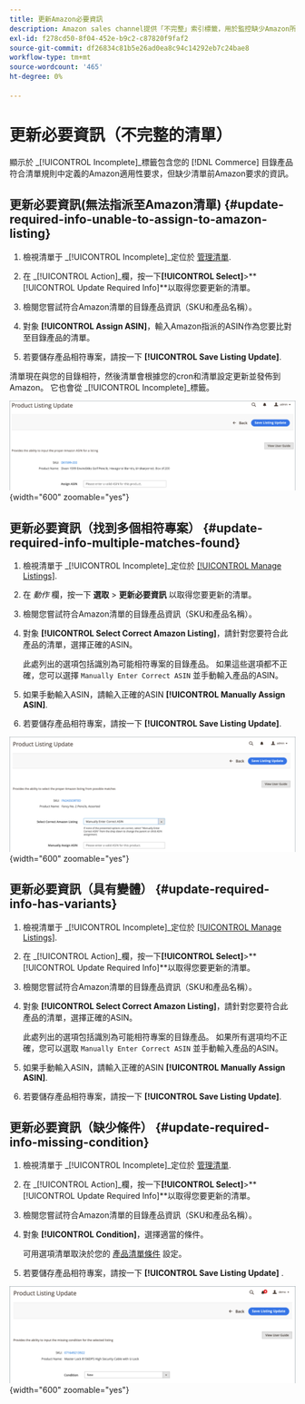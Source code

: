 ```yaml
---
title: 更新Amazon必要資訊
description: Amazon sales channel提供「不完整」索引標籤，用於監控缺少Amazon所需資訊的Commerce目錄產品。
exl-id: f278cd50-8f04-452e-b9c2-c87820f9faf2
source-git-commit: df26834c81b5e26ad0ea8c94c14292eb7c24bae8
workflow-type: tm+mt
source-wordcount: '465'
ht-degree: 0%

---
```


# 更新必要資訊（不完整的清單）

顯示於 _[!UICONTROL Incomplete]_標籤包含您的 [!DNL Commerce] 目錄產品符合清單規則中定義的Amazon適用性要求，但缺少清單前Amazon要求的資訊。

## 更新必要資訊(無法指派至Amazon清單) {#update-required-info-unable-to-assign-to-amazon-listing}

1. 檢視清單于 _[!UICONTROL Incomplete]_定位於 [管理清單](./managing-product-listings.md).

1. 在 _[!UICONTROL Action]_欄，按一下&#x200B;**[!UICONTROL Select]**>**[!UICONTROL Update Required Info]**以取得您要更新的清單。

1. 檢閱您嘗試符合Amazon清單的目錄產品資訊（SKU和產品名稱）。

1. 對象 **[!UICONTROL Assign ASIN]**，輸入Amazon指派的ASIN作為您要比對至目錄產品的清單。

1. 若要儲存產品相符專案，請按一下 **[!UICONTROL Save Listing Update]**.

清單現在與您的目錄相符，然後清單會根據您的cron和清單設定更新並發佈到Amazon。 它也會從 _[!UICONTROL Incomplete]_標籤。

![手動指定ASIN以排除清單相符專案](assets/amazon-listing-update-assign-asin.png){width="600" zoomable="yes"}

## 更新必要資訊（找到多個相符專案） {#update-required-info-multiple-matches-found}

1. 檢視清單于 _[!UICONTROL Incomplete]_定位於 [[!UICONTROL Manage Listings]](./managing-product-listings.md).

1. 在 _動作_ 欄，按一下 **選取** > **更新必要資訊** 以取得您要更新的清單。

1. 檢閱您嘗試符合Amazon清單的目錄產品資訊（SKU和產品名稱）。

1. 對象 **[!UICONTROL Select Correct Amazon Listing]**，請針對您要符合此產品的清單，選擇正確的ASIN。

   此處列出的選項包括識別為可能相符專案的目錄產品。 如果這些選項都不正確，您可以選擇 `Manually Enter Correct ASIN` 並手動輸入產品的ASIN。

1. 如果手動輸入ASIN，請輸入正確的ASIN **[!UICONTROL Manually Assign ASIN]**.

1. 若要儲存產品相符專案，請按一下 **[!UICONTROL Save Listing Update]**.

![從多個可能的相符專案手動選取ASIN](assets/amazon-listing-update-multiple-matches.png){width="600" zoomable="yes"}

## 更新必要資訊（具有變體） {#update-required-info-has-variants}

1. 檢視清單于 _[!UICONTROL Incomplete]_定位於 [[!UICONTROL Manage Listings]](./managing-product-listings.md).

1. 在 _[!UICONTROL Action]_欄，按一下&#x200B;**[!UICONTROL Select]**>**[!UICONTROL Update Required Info]**以取得您要更新的清單。

1. 檢閱您嘗試符合Amazon清單的目錄產品資訊（SKU和產品名稱）。

1. 對象 **[!UICONTROL Select Correct Amazon Listing]**，請針對您要符合此產品的清單，選擇正確的ASIN。

   此處列出的選項包括識別為可能相符專案的目錄產品。 如果所有選項均不正確，您可以選取 `Manually Enter Correct ASIN` 並手動輸入產品的ASIN。

1. 如果手動輸入ASIN，請輸入正確的ASIN **[!UICONTROL Manually Assign ASIN]**.

1. 若要儲存產品相符專案，請按一下 **[!UICONTROL Save Listing Update]**.

## 更新必要資訊（缺少條件） {#update-required-info-missing-condition}

1. 檢視清單于 _[!UICONTROL Incomplete]_定位於 [管理清單](./managing-product-listings.md).

1. 在 _[!UICONTROL Action]_欄，按一下&#x200B;**[!UICONTROL Select]**>**[!UICONTROL Update Required Info]**以取得您要更新的清單。

1. 檢閱您嘗試符合Amazon清單的目錄產品資訊（SKU和產品名稱）。

1. 對象 **[!UICONTROL Condition]**，選擇適當的條件。

   可用選項清單取決於您的 [產品清單條件](./product-listing-condition.md) 設定。

1. 若要儲存產品相符專案，請按一下 **[!UICONTROL Save Listing Update]** .

![手動更新遺漏的條件](assets/amazon-update-listing-missing-condition.png){width="600" zoomable="yes"}
